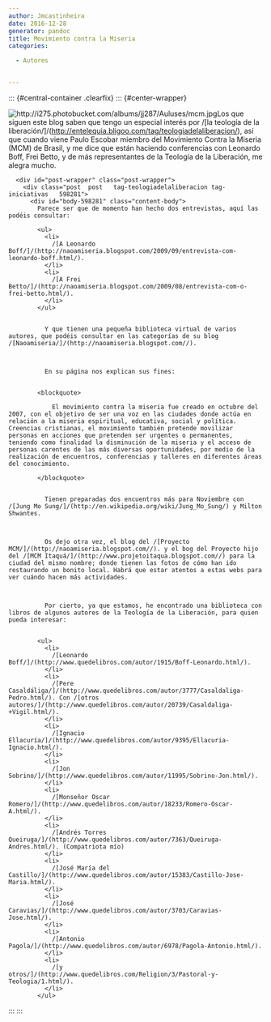 ```yaml
---
author: Jmcastinheira
date: 2016-12-28
generator: pandoc
title: Movimiento contra la Miseria
categories:

  - Autores


---
```




::: {#central-container .clearfix}
::: {#center-wrapper}
    <div id="center" class="clearfix">
      <img class="alignleft" title="http://i275.photobucket.com/albums/jj287/Auluses/mcm.jpg" src="http://i275.photobucket.com/albums/jj287/Auluses/mcm.jpg?v=1252050164421" />Los que siguen este blog saben que tengo un especial interés por /[la teología de la liberación/]/(http://entelequia.bligoo.com/tag/teologiadelaliberacion/), así que cuando viene Paulo Escobar miembro del Movimiento Contra la Miseria (MCM) de Brasil, y me dice que están haciendo conferencias con Leonardo Boff, Frei Betto, y de más representantes de la Teología de la Liberación, me alegra mucho. 
      
      <div id="post-wrapper" class="post-wrapper">
        <div class="post  post   tag-teologiadelaliberacion tag-iniciativas   598281">
          <div id="body-598281" class="content-body">
            Parece ser que de momento han hecho dos entrevistas, aquí las podéis consultar: 
            
            <ul>
              <li>
                /[A Leonardo Boff/]/(http://naoamiseria.blogspot.com/2009/09/entrevista-com-leonardo-boff.html/).
              </li>
              <li>
                /[A Frei Betto/]/(http://naoamiseria.blogspot.com/2009/08/entrevista-com-o-frei-betto.html/).
              </li>
            </ul>
            
            
              Y que tienen una pequeña biblioteca virtual de varios autores, que podéis consultar en las categorías de su blog /[Naoamiseria/]/(http://naoamiseria.blogspot.com//).
            
            
            
              En su página nos explican sus fines:
            
            
            <blockquote>
              
                El movimiento contra la miseria fue creado en octubre del 2007, con el objetivo de ser una voz en las ciudades donde actúa en relación a la miseria espiritual, educativa, social y política. Creencias cristianas, el movimiento también pretende movilizar personas en acciones que pretenden ser urgentes o permanentes, teniendo como finalidad la disminución de la miseria y el acceso de personas carentes de las más diversas oportunidades, por medio de la realización de encuentros, conferencias y talleres en diferentes áreas del conocimiento.
              
            </blockquote>
            
            
              Tienen preparadas dos encuentros más para Noviembre con /[Jung Mo Sung/]/(http://en.wikipedia.org/wiki/Jung_Mo_Sung/) y Milton Shwantes.
            
            
            
              Os dejo otra vez, el blog del /[Proyecto MCM/]/(http://naoamiseria.blogspot.com//). y el bog del Proyecto hijo del /[MCM Itaquá/]/(http://www.projetoitaqua.blogspot.com//) para la ciudad del mismo nombre; donde tienen las fotos de cómo han ido restaurando un bonito local. Habrá que estar atentos a estas webs para ver cuándo hacen más actividades.
            
            
            
              Por cierto, ya que estamos, he encontrado una biblioteca con libros de algunos autores de la Teología de la Liberación, para quien pueda interesar:
            
            
            <ul>
              <li>
                /[Leonardo Boff/]/(http://www.quedelibros.com/autor/1915/Boff-Leonardo.html/).
              </li>
              <li>
                /[Pere Casaldáliga/]/(http://www.quedelibros.com/autor/3777/Casaldaliga-Pedro.html/). Con /[otros autores/]/(http://www.quedelibros.com/autor/20739/Casaldaliga-+Vigil.html/).
              </li>
              <li>
                /[Ignacio Ellacuría/]/(http://www.quedelibros.com/autor/9395/Ellacuria-Ignacio.html/).
              </li>
              <li>
                /[Jon Sobrino/]/(http://www.quedelibros.com/autor/11995/Sobrino-Jon.html/).
              </li>
              <li>
                /[Monseñor Oscar Romero/]/(http://www.quedelibros.com/autor/18233/Romero-Oscar-A.html/).
              </li>
              <li>
                /[Andrés Torres Queiruga/]/(http://www.quedelibros.com/autor/7363/Queiruga-Andres.html/). (Compatriota mío)
              </li>
              <li>
                /[José María del Castillo/]/(http://www.quedelibros.com/autor/15383/Castillo-Jose-Maria.html/).
              </li>
              <li>
                /[José Caravias/]/(http://www.quedelibros.com/autor/3703/Caravias-Jose.html/).
              </li>
              <li>
                /[Antonio Pagola/]/(http://www.quedelibros.com/autor/6978/Pagola-Antonio.html/).
              </li>
              <li>
                /[y otros/]/(http://www.quedelibros.com/Religion/3/Pastoral-y-Teologia/1.html/).
              </li>
            </ul>
          
        
      
    
:::
:::
